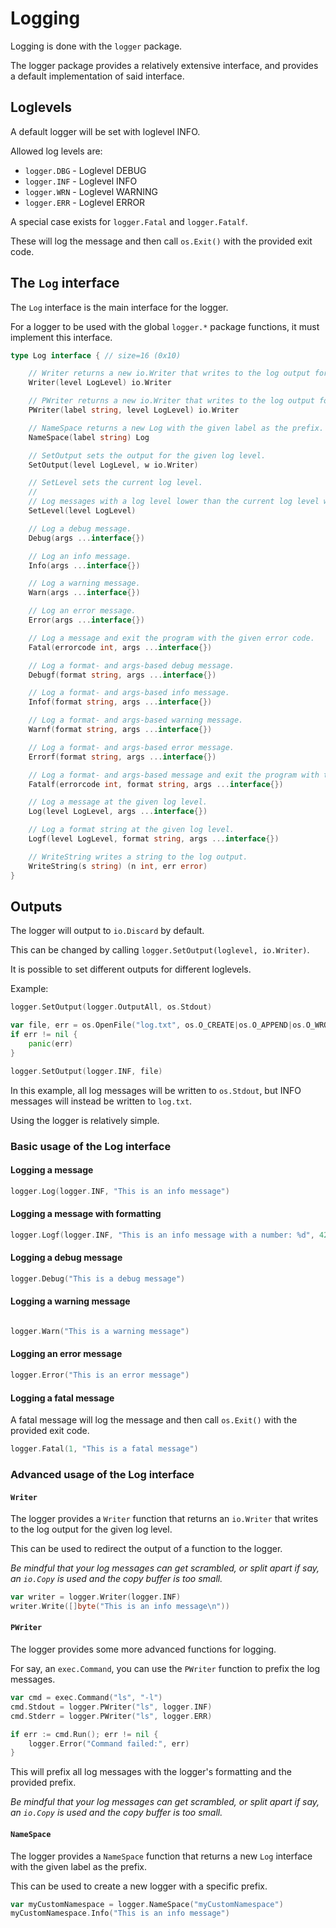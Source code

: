 # Logging

Logging is done with the `logger` package.

The logger package provides a relatively extensive interface, and provides a default implementation of said interface.

## Loglevels

A default logger will be set with loglevel INFO.

Allowed log levels are:

 * `logger.DBG` - Loglevel DEBUG
 * `logger.INF` - Loglevel INFO
 * `logger.WRN` - Loglevel WARNING
 * `logger.ERR` - Loglevel ERROR

A special case exists for `logger.Fatal` and `logger.Fatalf`.

These will log the message and then call `os.Exit()` with the provided exit code.

## The `Log` interface

The `Log` interface is the main interface for the logger.

For a logger to be used with the global `logger.*` package functions, it must implement this interface.

```go
type Log interface { // size=16 (0x10)

    // Writer returns a new io.Writer that writes to the log output for the given log level.
    Writer(level LogLevel) io.Writer

    // PWriter returns a new io.Writer that writes to the log output for the given log level with a prefix.
    PWriter(label string, level LogLevel) io.Writer

    // NameSpace returns a new Log with the given label as the prefix.
    NameSpace(label string) Log

    // SetOutput sets the output for the given log level.
    SetOutput(level LogLevel, w io.Writer)

    // SetLevel sets the current log level.
    //
    // Log messages with a log level lower than the current log level will not be written.
    SetLevel(level LogLevel)

    // Log a debug message.
    Debug(args ...interface{})

    // Log an info message.
    Info(args ...interface{})

    // Log a warning message.
    Warn(args ...interface{})

    // Log an error message.
    Error(args ...interface{})

    // Log a message and exit the program with the given error code.
    Fatal(errorcode int, args ...interface{})

    // Log a format- and args-based debug message.
    Debugf(format string, args ...interface{})

    // Log a format- and args-based info message.
    Infof(format string, args ...interface{})

    // Log a format- and args-based warning message.
    Warnf(format string, args ...interface{})

    // Log a format- and args-based error message.
    Errorf(format string, args ...interface{})

    // Log a format- and args-based message and exit the program with the given error code.
    Fatalf(errorcode int, format string, args ...interface{})

    // Log a message at the given log level.
    Log(level LogLevel, args ...interface{})

    // Log a format string at the given log level.
    Logf(level LogLevel, format string, args ...interface{})

    // WriteString writes a string to the log output.
    WriteString(s string) (n int, err error)
}
```

## Outputs

The logger will output to `io.Discard` by default.

This can be changed by calling `logger.SetOutput(loglevel, io.Writer)`.

It is possible to set different outputs for different loglevels.

Example:

```go
logger.SetOutput(logger.OutputAll, os.Stdout)

var file, err = os.OpenFile("log.txt", os.O_CREATE|os.O_APPEND|os.O_WRONLY, 0644)
if err != nil {
	panic(err)
}

logger.SetOutput(logger.INF, file)
```

In this example, all log messages will be written to `os.Stdout`, but INFO messages will instead be written to `log.txt`.

Using the logger is relatively simple.

### Basic usage of the Log interface

#### Logging a message

```go
logger.Log(logger.INF, "This is an info message")
```

#### Logging a message with formatting

```go
logger.Logf(logger.INF, "This is an info message with a number: %d", 42)
```

#### Logging a debug message

```go
logger.Debug("This is a debug message")
```

#### Logging a warning message

```go

logger.Warn("This is a warning message")
```

#### Logging an error message

```go
logger.Error("This is an error message")
```

#### Logging a fatal message

A fatal message will log the message and then call `os.Exit()` with the provided exit code.

```go
logger.Fatal(1, "This is a fatal message")
```

### Advanced usage of the Log interface

#### `Writer`

The logger provides a `Writer` function that returns an `io.Writer` that writes to the log output for the given log level.

This can be used to redirect the output of a function to the logger.

*Be mindful that your log messages can get scrambled, or split apart if say, an `io.Copy` is used and the copy buffer is too small.*

```go
var writer = logger.Writer(logger.INF)
writer.Write([]byte("This is an info message\n"))
```

#### `PWriter`

The logger provides some more advanced functions for logging.

For say, an `exec.Command`, you can use the `PWriter` function to prefix the log messages.

```go
var cmd = exec.Command("ls", "-l")
cmd.Stdout = logger.PWriter("ls", logger.INF)
cmd.Stderr = logger.PWriter("ls", logger.ERR)

if err := cmd.Run(); err != nil {
    logger.Error("Command failed:", err)
}
```

This will prefix all log messages with the logger's formatting and the provided prefix.

*Be mindful that your log messages can get scrambled, or split apart if say, an `io.Copy` is used and the copy buffer is too small.*

#### `NameSpace`

The logger provides a `NameSpace` function that returns a new `Log` interface with the given label as the prefix.

This can be used to create a new logger with a specific prefix.

```go
var myCustomNamespace = logger.NameSpace("myCustomNamespace")
myCustomNamespace.Info("This is an info message")
```
